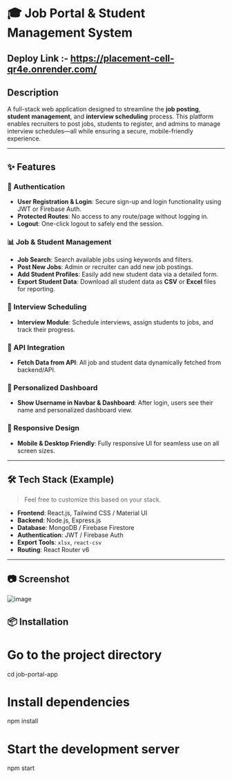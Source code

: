 # 🎓 Job Portal & Student Management System
## Deploy Link :- https://placement-cell-qr4e.onrender.com/
## Description 
A full-stack web application designed to streamline the **job posting**, **student management**, and **interview scheduling** process. This platform enables recruiters to post jobs, students to register, and admins to manage interview schedules—all while ensuring a secure, mobile-friendly experience.

---

## ✨ Features

### 🔐 Authentication
- **User Registration & Login**: Secure sign-up and login functionality using JWT or Firebase Auth.
- **Protected Routes**: No access to any route/page without logging in.
- **Logout**: One-click logout to safely end the session.

### 📊 Job & Student Management
- **Job Search**: Search available jobs using keywords and filters.
- **Post New Jobs**: Admin or recruiter can add new job postings.
- **Add Student Profiles**: Easily add new student data via a detailed form.
- **Export Student Data**: Download all student data as **CSV** or **Excel** files for reporting.

### 💬 Interview Scheduling
- **Interview Module**: Schedule interviews, assign students to jobs, and track their progress.

### 📡 API Integration
- **Fetch Data from API**: All job and student data dynamically fetched from backend/API.

### 🧑 Personalized Dashboard
- **Show Username in Navbar & Dashboard**: After login, users see their name and personalized dashboard view.

### 📱 Responsive Design
- **Mobile & Desktop Friendly**: Fully responsive UI for seamless use on all screen sizes.

---

## 🛠️ Tech Stack (Example)

> Feel free to customize this based on your stack.

- **Frontend**: React.js, Tailwind CSS / Material UI
- **Backend**: Node.js, Express.js
- **Database**: MongoDB / Firebase Firestore
- **Authentication**: JWT / Firebase Auth
- **Export Tools**: `xlsx`, `react-csv`
- **Routing**: React Router v6

---

## 📷 Screenshot

![image](https://github.com/user-attachments/assets/a5843ba1-2308-4a10-af36-1e4717c05cdc)

## 📦 Installation

# Go to the project directory
cd job-portal-app

# Install dependencies
npm install

# Start the development server
npm start

